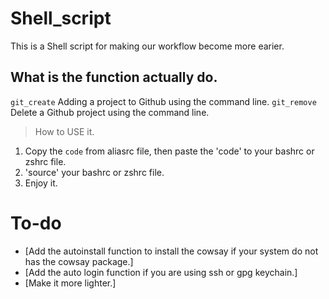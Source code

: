 # Shell_script
This is a Shell script for making our workflow become more earier.

## What is the function actually do.
`git_create` Adding a project to Github using the command line.
`git_remove` Delete a Github project using the command line.

> How to USE it.
1. Copy the `code` from aliasrc file, then paste the 'code' to your bashrc or zshrc file.
2. 'source' your bashrc or zshrc file.
3. Enjoy it.

# To-do
- [Add the autoinstall function to install the cowsay if your system do not has the cowsay package.]
- [Add the auto login function if you are using ssh or gpg keychain.]
- [Make it more lighter.]
